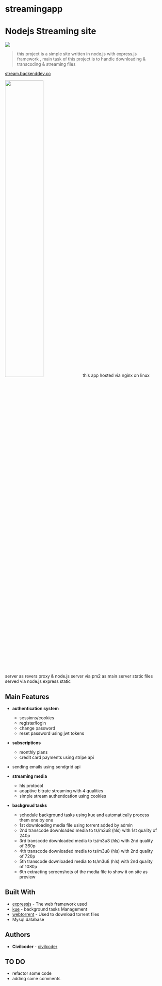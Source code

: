 # streamingapp

# Nodejs Streaming site

<a href="http://stream.backenddev.co"><img src="https://stream.backenddev.co/img/logo.svg"></a>

> this project is a simple site written in node.js with express.js framework , main task of this project is to handle downloading & transcoding & streaming files

[stream.backenddev.co](https://stream.backenddev.co)



[<img src="https://backenddev.co/img/1.png" width="50%">](https://backenddev.co/img/streamingapp.mp4)
this app hosted via nginx on linux server as revers proxy & node.js server via pm2 as main server
static files served via node.js express static

## Main Features

- **authentication system**

  - sessions/cookies
  - register/login
  - change password
  - reset password using jwt tokens

- **subscriptions**

  - monthly plans
  - credit card payments using stripe api

- sending emails using sendgrid api

- **streaming media**

  - hls protocol
  - adaptive bitrate streaming with 4 qualities
  - simple stream authentication using cookies

- **backgroud tasks**

  - schedule background tasks using kue and automatically process them one by one
  - 1st downloading media file using torrent added by admin
  - 2nd transcode downloaded media to ts/m3u8 (hls) with 1st quality of 240p
  - 3rd transcode downloaded media to ts/m3u8 (hls) with 2nd quality of 360p
  - 4th transcode downloaded media to ts/m3u8 (hls) with 2nd quality of 720p
  - 5th transcode downloaded media to ts/m3u8 (hls) with 2nd quality of 1080p
  - 6th extracting screenshots of the media file to show it on site as preview

## Built With

- [expressjs](https://expressjs.com/) - The web framework used
- [kue](https://www.npmjs.com/package/kue) - background tasks Management
- [webtorrent](https://www.npmjs.com/package/webtorrent) - Used to download torrent files
- Mysql database

## Authors

- **Civilcoder** - [civilcoder](https://backenddev.co)

## TO DO

- refactor some code
- adding some comments
